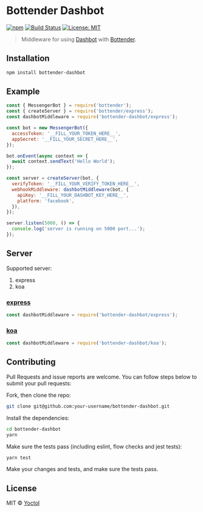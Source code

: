 # Bottender Dashbot

[![npm](https://img.shields.io/npm/v/bottender-dashbot.svg?style=flat-square)](https://www.npmjs.com/package/bottender-dashbot)
[![Build Status](https://travis-ci.org/bottenderjs/bottender-dashbot.svg?branch=master)](https://travis-ci.org/bottenderjs/bottender-dashbot)
[![License: MIT](https://img.shields.io/badge/License-MIT-yellow.svg)](https://opensource.org/licenses/MIT)

> Middleware for using [Dashbot](https://www.dashbot.io/) with
> [Bottender](https://github.com/Yoctol/bottender).

## Installation

```sh
npm install bottender-dashbot
```

## Example

```js
const { MessengerBot } = require('bottender');
const { createServer } = require('bottender/express');
const dashbotMiddleware = require('bottender-dashbot/express');

const bot = new MessengerBot({
  accessToken: '__FILL_YOUR_TOKEN_HERE__',
  appSecret: '__FILL_YOUR_SECRET_HERE__',
});

bot.onEvent(async context => {
  await context.sendText('Hello World');
});

const server = createServer(bot, {
  verifyToken: '__FILL_YOUR_VERIFY_TOKEN_HERE__',
  webhookMiddleware: dashbotMiddleware(bot, {
    apiKey: '__FILL_YOUR_DASHBOT_KEY_HERE__',
    platform: 'facebook',
  }),
});

server.listen(5000, () => {
  console.log('server is running on 5000 port...');
});
```

## Server

Supported server:

1. express
2. koa

### [express](https://github.com/expressjs/express)

```js
const dashbotMiddleware = require('bottender-dashbot/express');
```

### [koa](https://github.com/koajs/koa)

```js
const dashbotMiddleware = require('bottender-dashbot/koa');
```

## Contributing

Pull Requests and issue reports are welcome. You can follow steps below to
submit your pull requests:

Fork, then clone the repo:

```sh
git clone git@github.com:your-username/bottender-dashbot.git
```

Install the dependencies:

```sh
cd bottender-dashbot
yarn
```

Make sure the tests pass (including eslint, flow checks and jest tests):

```sh
yarn test
```

Make your changes and tests, and make sure the tests pass.

## License

MIT © [Yoctol](https://github.com/bottenderjs/bottender-dashbot)
